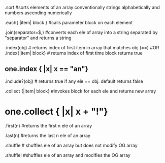 .sort #sorts elements of an array conventionally strings alphabetically and numbers ascending numerically

 .each{ |item| block } #calls parameter block on each element

 .join(separator=$,) #converts each ele of array into a string separated by "separator" and returns a string

 .index(obj) # returns index of first item in array that matches obj (==)
 #OR
 .index{|item| block} # returns index of first time block returns true
 ## one.index { |x| x == "an"}

.include?(obj) # returns true if any ele == obj. default returns false

.collect {|item| block} #invokes block for each ele and returns new array
# one.collect { |x| x + "!"}

.first(n) #returns the first n ele of an array

.last(n) #returns the last n ele of an array

.shuffle # shuffles ele of an array but does not modify OG array

.shuffle! #shuffles ele of an array and modifies the OG array 
